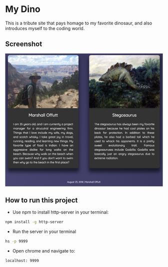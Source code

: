 # My Dino

This is a tribute site that pays homage to my favorite dinosaur, and also introduces myself to the coding world.

## Screenshot
![main screen shot](./screenshots/dino.png)

## How to run this project
* Use npm to install http-server in your terminal:
```sh
npm install -g http-server
```
* Run the server in your terminal
```sh
hs -p 9999
```
* Open chrome and navigate to:
```
localhost: 9999
```
